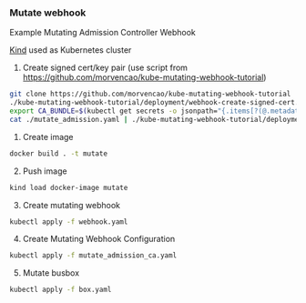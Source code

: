 ### Mutate webhook 
Example Mutating Admission Controller Webhook 

[Kind](https://kind.sigs.k8s.io/) used as Kubernetes cluster

1. Create signed cert/key pair (use script from https://github.com/morvencao/kube-mutating-webhook-tutorial)
```bash
git clone https://github.com/morvencao/kube-mutating-webhook-tutorial
./kube-mutating-webhook-tutorial/deployment/webhook-create-signed-cert.sh --service mutate-webhook-svc --namespace default --secret mutate-webhook-secret
export CA_BUNDLE=$(kubectl get secrets -o jsonpath="{.items[?(@.metadata.annotations['kubernetes\.io/service-account\.name']=='default')].data.ca\.crt}")
cat ./mutate_admission.yaml | ./kube-mutating-webhook-tutorial/deployment/webhook-patch-ca-bundle.sh > ./mutate_admission_ca.yaml 
```
 1. Create image
```bash
docker build . -t mutate
```

 2. Push image
```bash
kind load docker-image mutate
```
3. Create mutating webhook
```bash
kubectl apply -f webhook.yaml
```
4. Create Mutating Webhook Configuration
```bash
kubectl apply -f mutate_admission_ca.yaml
```
5. Mutate busbox
```bash
kubectl apply -f box.yaml
```
